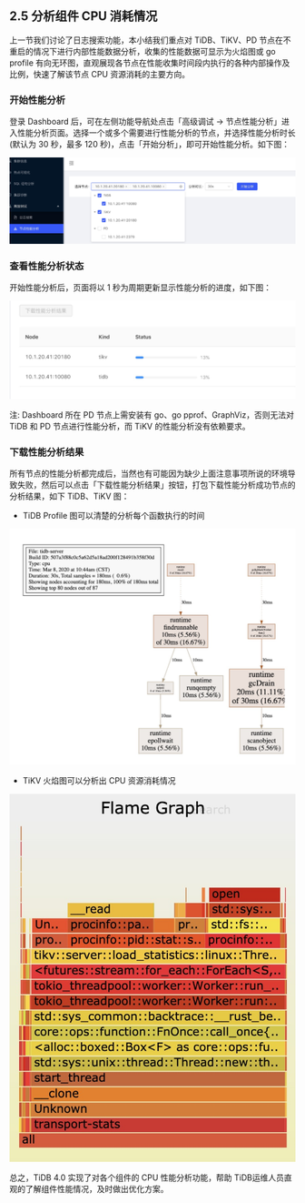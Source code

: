 ## 2.5 分析组件 CPU 消耗情况

上一节我们讨论了日志搜索功能，本小结我们重点对 TiDB、TiKV、PD 节点在不重启的情况下进行内部性能数据分析，收集的性能数据可显示为火焰图或 go profile 有向无环图，直观展现各节点在性能收集时间段内执行的各种内部操作及比例，快速了解该节点 CPU 资源消耗的主要方向。

### 开始性能分析

登录 Dashboard 后，可在左侧功能导航处点击「高级调试 → 节点性能分析」进入性能分析页面。选择一个或多个需要进行性能分析的节点，并选择性能分析时长(默认为 30 秒，最多 120 秒)，点击「开始分析」，即可开始性能分析。如下图：

![](/res/session3/chapter2/profiling/1.jpg)

### 查看性能分析状态

开始性能分析后，页面将以 1 秒为周期更新显示性能分析的进度，如下图：

![](/res/session3/chapter2/profiling/2.jpg)

注: Dashboard 所在 PD 节点上需安装有 go、go pprof、GraphViz，否则无法对 TiDB 和 PD 节点进行性能分析，而 TiKV 的性能分析没有依赖要求。

### 下载性能分析结果

所有节点的性能分析都完成后，当然也有可能因为缺少上面注意事项所说的环境导致失败，然后可以点击「下载性能分析结果」按钮，打包下载性能分析成功节点的分析结果，如下 TiDB、TiKV 图：

- TiDB Profile 图可以清楚的分析每个函数执行的时间

![](/res/session3/chapter2/profiling/tidb.jpg)

- TiKV 火焰图可以分析出 CPU 资源消耗情况

![](/res/session3/chapter2/profiling/tikv.jpg)

总之，TiDB 4.0 实现了对各个组件的 CPU 性能分析功能，帮助 TiDB运维人员直观的了解组件性能情况，及时做出优化方案。